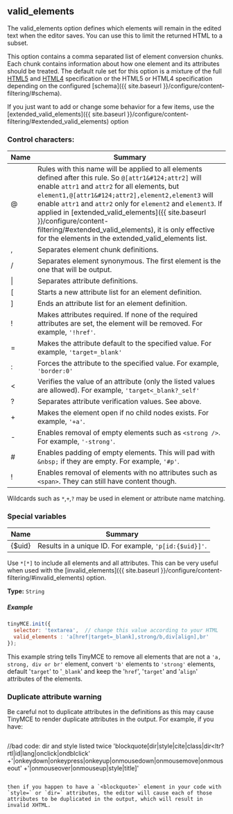
## valid_elements

The valid_elements option defines which elements will remain in the edited text when the editor saves. You can use this to limit the returned HTML to a subset.

This option contains a comma separated list of element conversion chunks. Each chunk contains information about how one element and its attributes should be treated. The default rule set for this option is a mixture of the full [HTML5](http://www.w3.org/html/wg/drafts/html/master/) and [HTML4](http://www.w3.org/TR/REC-html40/) specification or the HTML5 or HTML4 specification depending on the configured [schema]({{ site.baseurl }}/configure/content-filtering/#schema).

If you just want to add or change some behavior for a few items, use the [extended_valid_elements]({{ site.baseurl }}/configure/content-filtering/#extended_valid_elements) option

### Control characters:

| Name     | Summary          |
|----------|------------------|
| @        | Rules with this name will be applied to all elements defined after this rule. So `@[attr1&#124;attr2]` will enable `attr1` and `attr2` for all elements, but `element1,@[attr1&#124;attr2],element2,element3` will enable `attr1` and `attr2` only for `element2` and `element3`. If applied in [extended_valid_elements]({{ site.baseurl }}/configure/content-filtering/#extended_valid_elements), it is only effective for the elements in the extended_valid_elements list. |
| ,   | Separates element chunk definitions. |
| /   | Separates element synonymous. The first element is the one that will be output. |
| &#124; | Separates attribute definitions. |
| [   | Starts a new attribute list for an element definition. |
| ]   | Ends an attribute list for an element definition. |
| !   | Makes attributes required. If none of the required attributes are set, the element will be removed. For example, `'!href'`. |
| =   | Makes the attribute default to the specified value. For example, `'target=_blank'` |
| :   | Forces the attribute to the specified value. For example, `'border:0'` |
| <   | Verifies the value of an attribute (only the listed values are allowed). For example, `'target<_blank?_self'` |
| ?   | Separates attribute verification values. See above. |
| +   | Makes the element open if no child nodes exists. For example, `'+a'`. |
| -   | Enables removal of empty elements such as `<strong />`. For example, `'-strong'`. |
| #   | Enables padding of empty elements. This will pad with `&nbsp;` if they are empty. For example, `'#p'`. |
| !   | Enables removal of elements with no attributes such as `<span>`. They can still have content though. |

Wildcards such as `*`,`+`,`?` may be used in element or attribute name matching.

### Special variables

| Name     |Summary          |
|----------|-----------------|
| {$uid}   |Results in a unique ID. For example, `'p[id:{$uid}]'`. |

Use `*[*]` to include all elements and all attributes. This can be very useful when used with the [invalid_elements]({{ site.baseurl }}/configure/content-filtering/#invalid_elements) option.

**Type:** `String`

##### Example

```js
tinyMCE.init({
  selector: 'textarea',  // change this value according to your HTML
  valid_elements : 'a[href|target=_blank],strong/b,div[align],br'
});
```

This example string tells TinyMCE to remove all elements that are not a `'a, strong, div or br'` element, convert `'b'` elements to `'strong'` elements, default '`target`' to '`_blank`' and keep the '`href`', '`target`' and '`align`' attributes of the elements.

### Duplicate attribute warning

Be careful not to duplicate attributes in the definitions as this may cause TinyMCE to render duplicate attributes in the output. For example, if you have:

> ```js
 //bad code: dir and style listed twice
 'blockquote[dir|style|cite|class|dir<ltr?rtl|id|lang|onclick|ondblclick'
  +'|onkeydown|onkeypress|onkeyup|onmousedown|onmousemove|onmouseout'
  +'|onmouseover|onmouseup|style|title]'
 ```

then if you happen to have a `<blockquote>` element in your code with `style=` or `dir=` attributes, the editor will cause each of those attributes to be duplicated in the output, which will result in invalid XHTML.
